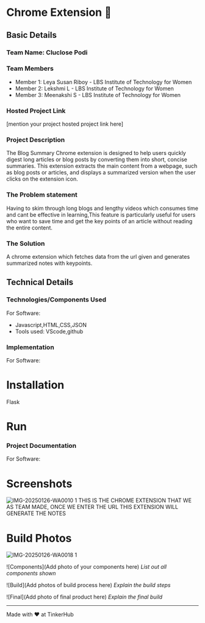 # Chrome Extension 🎯


## Basic Details
### Team Name: Cluclose Podi


### Team Members
- Member 1: Leya Susan Riboy - LBS Institute of Technology for Women
- Member 2: Lekshmi L - LBS Institute of Technology for Women
- Member 3: Meenakshi S - LBS Institute of Technology for Women

### Hosted Project Link
[mention your project hosted project link here]

### Project Description
The Blog Summary Chrome extension is designed to help users quickly digest long articles or blog posts by converting them into short, concise summaries. This extension extracts the main content from a webpage, such as blog posts or articles, and displays a summarized version when the user clicks on the extension icon.

### The Problem statement
Having to skim through long blogs and lengthy videos which consumes time and cant be effective in learning,This feature is particularly useful for users who want to save time and get the key points of an article without reading the entire content.

### The Solution
A chrome extension which fetches data from the url given and generates summarized notes with keypoints.

## Technical Details
### Technologies/Components Used
For Software:
- Javascript,HTML,CSS,JSON
- Tools used: VScode,github


### Implementation
For Software:
# Installation
Flask

# Run


### Project Documentation
For Software:

# Screenshots 

![IMG-20250126-WA0010 1](https://github.com/user-attachments/assets/bed9e2e2-ebb5-42bf-845d-e61e1527529c)
THIS IS THE CHROME EXTENSION THAT WE AS TEAM MADE, ONCE WE ENTER THE URL THIS EXTENSION WILL GENERATE THE NOTES


# Build Photos
![IMG-20250126-WA0018 1](https://github.com/user-attachments/assets/a002dbc6-9a20-4569-8994-c729c6801654)



![Components](Add photo of your components here)
*List out all components shown*

![Build](Add photos of build process here)
*Explain the build steps*

![Final](Add photo of final product here)
*Explain the final build*




---
Made with ❤️ at TinkerHub
